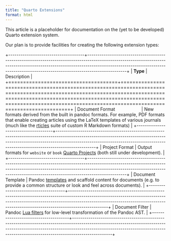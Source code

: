 ```yaml
---
title: "Quarto Extensions"
format: html
---
```


This article is a placeholder for documentation on the (yet to be developed) Quarto extension system.

Our plan is to provide facilities for creating the following extension types:

+-------------------------------------+-------------------------------------------------------------------------------------------------------------------------------------------------------------------------------------------------------------------------------------------------------------+
| **Type**                            | Description                                                                                                                                                                                                                                                 |
+=====================================+=============================================================================================================================================================================================================================================================+
| Document Format                     | New formats derived from the built in pandoc formats. For example, PDF formats that enable creating articles using the LaTeX templates of various journals (much like the [rticles](https://github.com/rstudio/rticles) suite of custom R Markdown formats) |
+-------------------------------------+-------------------------------------------------------------------------------------------------------------------------------------------------------------------------------------------------------------------------------------------------------------+
| Project Format                      | Output formats for `website` or `book` [Quarto Projects](quarto-projects.html) (both still under development).                                                                                                                                              |
+-------------------------------------+-------------------------------------------------------------------------------------------------------------------------------------------------------------------------------------------------------------------------------------------------------------+
| Document Template                   | Pandoc [templates](https://pandoc.org/MANUAL.html#templates) and scaffold content for documents (e.g. to provide a common structure or look and feel across documents).                                                                                     |
+-------------------------------------+-------------------------------------------------------------------------------------------------------------------------------------------------------------------------------------------------------------------------------------------------------------+
| Document Filter                     | Pandoc [Lua filters](https://pandoc.org/lua-filters.html) for low-level transformation of the Pandoc AST.                                                                                                                                                   |
+-------------------------------------+-------------------------------------------------------------------------------------------------------------------------------------------------------------------------------------------------------------------------------------------------------------+
